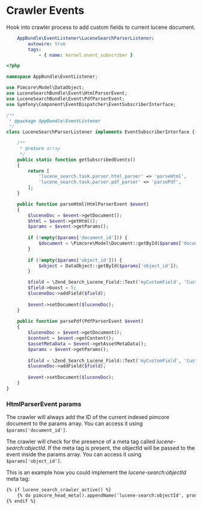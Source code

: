 # Crawler Events

Hook into crawler process to add custom fields to current lucene document.

```yaml
    AppBundle\EventListener\LuceneSearchParserListener:
        autowire: true
        tags:
            - { name: kernel.event_subscriber }
``` 

```php
<?php

namespace AppBundle\EventListener;

use Pimcore\Model\DataObject;
use LuceneSearchBundle\Event\HtmlParserEvent;
use LuceneSearchBundle\Event\PdfParserEvent;
use Symfony\Component\EventDispatcher\EventSubscriberInterface;

/**
 * @package AppBundle\EventListener
 */
class LuceneSearchParserListener implements EventSubscriberInterface {

    /**
     * @return array
     */
    public static function getSubscribedEvents()
    {
        return [
            'lucene_search.task.parser.html_parser' => 'parseHtml',
            'lucene_search.task.parser.pdf_parser' => 'parsePdf',
        ];
    }

    public function parseHtml(HtmlParserEvent $event)
    {
        $luceneDoc = $event->getDocument();
        $html = $event->getHtml();
        $params = $event->getParams();
        
        if (!empty($params['document_id'])) {
            $document = \Pimcore\Model\Document::getById($params['document_id']);
        }
        
        if (!empty($params['object_id'])) {
            $object = DataObject::getById($params['object_id']);
        }

        $field = \Zend_Search_Lucene_Field::Text('myCustomField', 'Custom field content', $params['encoding']);
        $field->boost = 5;
        $luceneDoc->addField($field);
        
        $event->setDocument($luceneDoc);
    }
    
    public function parsePdf(PdfParserEvent $event) 
    {
        $luceneDoc = $event->getDocument();
        $content = $event->getContent();
        $assetMetaData = $event->getAssetMetaData();
        $params = $event->getParams();
        
        $field = \Zend_Search_Lucene_Field::Text('myCustomField', 'Custom field content', $params['encoding']);
        $luceneDoc->addField($field);
        
        $event->setDocument($luceneDoc);
    }
}
```

### HtmlParserEvent params

The crawler will always add the ID of the current indexed pimcore document to the params array.
You can access it using `$params['document_id']`.

The crawler will check for the presence of a meta tag called *lucene-search:objectId*.
If the meta tag is present, the objectId will be passed to the event inside the params array. 
You can access it using `$params['object_id']`.

This is an example how you could implement the *lucene-search:objectId* meta tag:

```html
{% if lucene_search_crawler_active() %}
    {% do pimcore_head_meta().appendName('lucene-search:objectId', product.id) %}
{% endif %}
```